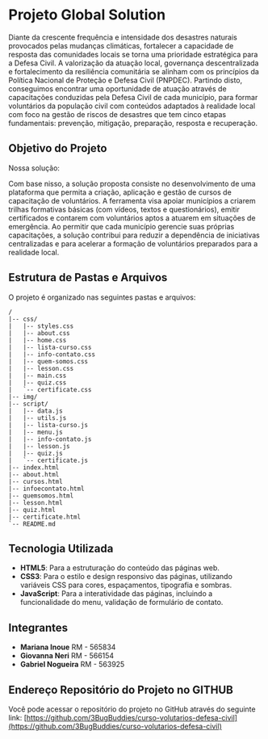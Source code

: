 # Projeto Global Solution

Diante da crescente frequência e intensidade dos desastres naturais provocados pelas mudanças climáticas, fortalecer a capacidade de resposta das comunidades locais se torna uma prioridade estratégica para a Defesa Civil. A valorização da atuação local, governança descentralizada e fortalecimento da resiliência comunitária se alinham com os princípios da Política Nacional de Proteção e Defesa Civil (PNPDEC).
Partindo disto, conseguimos encontrar uma oportunidade de atuação através de capacitações conduzidas pela Defesa Civil de cada município, para formar voluntários da população civil com conteúdos adaptados à realidade local com foco na gestão de riscos de desastres que tem cinco etapas fundamentais: prevenção, mitigação, preparação, resposta e recuperação.

## Objetivo do Projeto


Nossa solução:

Com base nisso, a solução proposta consiste no desenvolvimento de uma plataforma que permita a criação, aplicação e gestão de cursos de capacitação de voluntários. A ferramenta visa apoiar municípios a criarem trilhas formativas básicas (com vídeos, textos e questionários), emitir certificados e contarem com voluntários aptos a atuarem em situações de emergência.
Ao permitir que cada município gerencie suas próprias capacitações, a solução contribui para reduzir a dependência de iniciativas centralizadas e para acelerar a formação de voluntários preparados para a realidade local.

## Estrutura de Pastas e Arquivos

O projeto é organizado nas seguintes pastas e arquivos:

```
/
|-- css/
|   |-- styles.css
|   |-- about.css
|   |-- home.css
|   |-- lista-curso.css
|   |-- info-contato.css
|   |-- quem-somos.css
|   |-- lesson.css
|   |-- main.css
|   |-- quiz.css
|   `-- certificate.css
|-- img/
|-- script/
|   |-- data.js
|   |-- utils.js
|   |-- lista-curso.js
|   |-- menu.js
|   |-- info-contato.js
|   |-- lesson.js
|   |-- quiz.js
|   `-- certificate.js
|-- index.html
|-- about.html
|-- cursos.html
|-- infoecontato.html
|-- quemsomos.html
|-- lesson.html
|-- quiz.html
|-- certificate.html
`-- README.md
````

## Tecnologia Utilizada

* **HTML5**: Para a estruturação do conteúdo das páginas web.
* **CSS3**: Para o estilo e design responsivo das páginas, utilizando variáveis CSS para cores, espaçamentos, tipografia e sombras.
* **JavaScript**: Para a interatividade das páginas, incluindo a funcionalidade do menu, validação de formulário de contato.

## Integrantes

* **Mariana Inoue** RM - 565834
* **Giovanna Neri** RM - 566154
* **Gabriel Nogueira** RM - 563925

## Endereço Repositório do Projeto no GITHUB

Você pode acessar o repositório do projeto no GitHub através do seguinte link:
[https://github.com/3BugBuddies/curso-volutarios-defesa-civil](https://github.com/3BugBuddies/curso-volutarios-defesa-civil)
